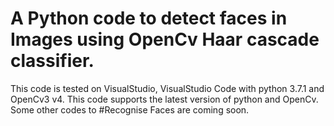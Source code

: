 # A Python code to detect faces in Images using OpenCv Haar cascade classifier.
This code is tested on VisualStudio, VisualStudio Code with python 3.7.1 and OpenCv3 v4. This code supports the latest version of python and OpenCv. 
Some other codes to #Recognise Faces are coming soon.
